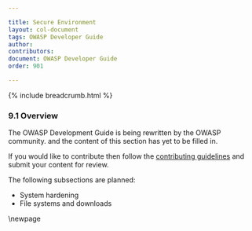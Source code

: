 ```yaml
---

title: Secure Environment
layout: col-document
tags: OWASP Developer Guide
author:
contributors:
document: OWASP Developer Guide
order: 901

---
```


{% include breadcrumb.html %}
### 9.1 Overview

The OWASP Development Guide is being rewritten by the OWASP community.
and the content of this section has yet to be filled in.

If you would like to contribute then follow the 
[contributing guidelines](https://github.com/OWASP/www-project-developer-guide/blob/main/CONTRIBUTING.md)
and submit your content for review.

The following subsections are planned:

  * System hardening
  * File systems and downloads

\newpage
